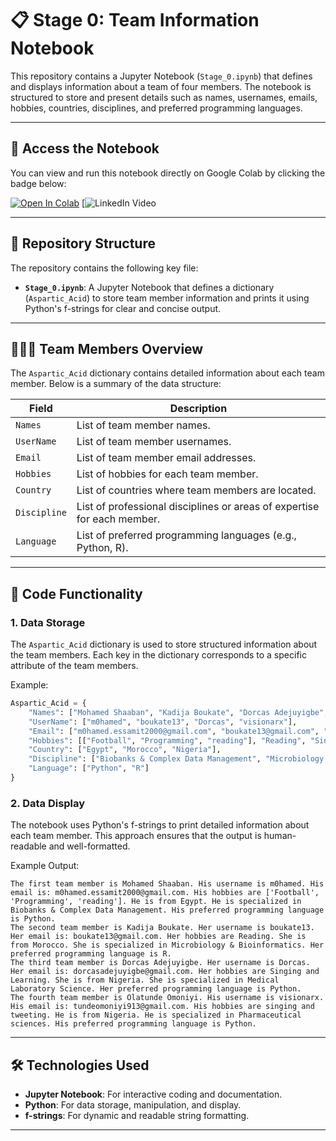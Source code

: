 # 📋 Stage 0: Team Information Notebook

This repository contains a Jupyter Notebook (`Stage_0.ipynb`) that defines and displays information about a team of four members. The notebook is structured to store and present details such as names, usernames, emails, hobbies, countries, disciplines, and preferred programming languages.

---

## 🔗 Access the Notebook

You can view and run this notebook directly on Google Colab by clicking the badge below:

[![Open In Colab](https://colab.research.google.com/assets/colab-badge.svg)](https://colab.research.google.com/github/m1d0e1/HackBio_Py/blob/main/Stage_0.ipynb)
[![LinkedIn Video](https://www.linkedin.com/posts/dorcas-adejuyigbe-313597274_bioinformatics-datascience-python-activity-7294450770626674688-9Pqa?utm_source=share&utm_medium)

---

## 📂 Repository Structure

The repository contains the following key file:

- **`Stage_0.ipynb`**: A Jupyter Notebook that defines a dictionary (`Aspartic_Acid`) to store team member information and prints it using Python's f-strings for clear and concise output.

---

## 🧑‍🤝‍🧑 Team Members Overview

The `Aspartic_Acid` dictionary contains detailed information about each team member. Below is a summary of the data structure:

| Field         | Description                                                                 |
|---------------|-----------------------------------------------------------------------------|
| `Names`       | List of team member names.                                                 |
| `UserName`    | List of team member usernames.                                             |
| `Email`       | List of team member email addresses.                                       |
| `Hobbies`     | List of hobbies for each team member.                                      |
| `Country`     | List of countries where team members are located.                          |
| `Discipline`  | List of professional disciplines or areas of expertise for each member.    |
| `Language`    | List of preferred programming languages (e.g., Python, R).                 |

---

## 🚀 Code Functionality

### 1. **Data Storage**
The `Aspartic_Acid` dictionary is used to store structured information about the team members. Each key in the dictionary corresponds to a specific attribute of the team members.

Example:
```python
Aspartic_Acid = {
    "Names": ["Mohamed Shaaban", "Kadija Boukate", "Dorcas Adejuyigbe", "Olatunde Omoniyi"],
    "UserName": ["m0hamed", "boukate13", "Dorcas", "visionarx"],
    "Email": ["m0hamed.essamit2000@gmail.com", "boukate13@gmail.com", "dorcasadejuyigbe@gmail.com", "tundeomoniyi913@gmail.com"],
    "Hobbies": [["Football", "Programming", "reading"], "Reading", "Singing and Learning", "singing and tweeting"],
    "Country": ["Egypt", "Morocco", "Nigeria"],
    "Discipline": ["Biobanks & Complex Data Management", "Microbiology & Bioinformatics", "Medical Laboratory Science", "Pharmaceutical sciences"],
    "Language": ["Python", "R"]
}
```

### 2. **Data Display**
The notebook uses Python's f-strings to print detailed information about each team member. This approach ensures that the output is human-readable and well-formatted.

Example Output:
```
The first team member is Mohamed Shaaban. His username is m0hamed. His email is: m0hamed.essamit2000@gmail.com. His hobbies are ['Football', 'Programming', 'reading']. He is from Egypt. He is specialized in Biobanks & Complex Data Management. His preferred programming language is Python.
The second team member is Kadija Boukate. Her username is boukate13. Her email is: boukate13@gmail.com. Her hobbies are Reading. She is from Morocco. She is specialized in Microbiology & Bioinformatics. Her preferred programming language is R.
The third team member is Dorcas Adejuyigbe. Her username is Dorcas. Her email is: dorcasadejuyigbe@gmail.com. Her hobbies are Singing and Learning. She is from Nigeria. She is specialized in Medical Laboratory Science. Her preferred programming language is Python.
The fourth team member is Olatunde Omoniyi. His username is visionarx. His email is: tundeomoniyi913@gmail.com. His hobbies are singing and tweeting. He is from Nigeria. He is specialized in Pharmaceutical sciences. His preferred programming language is Python.
```

---

## 🛠️ Technologies Used

- **Jupyter Notebook**: For interactive coding and documentation.
- **Python**: For data storage, manipulation, and display.
- **f-strings**: For dynamic and readable string formatting.

---
